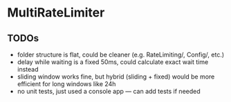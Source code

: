 # MultiRateLimiter

## TODOs

- folder structure is flat, could be cleaner (e.g. RateLimiting/, Config/, etc.)
- delay while waiting is a fixed 50ms, could calculate exact wait time instead
- sliding window works fine, but hybrid (sliding + fixed) would be more efficient for long windows like 24h
- no unit tests, just used a console app — can add tests if needed
